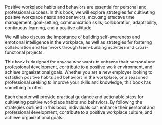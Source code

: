 
Positive workplace habits and behaviors are essential for personal and professional success. In this book, we will explore strategies for cultivating positive workplace habits and behaviors, including effective time management, goal-setting, communication skills, collaboration, adaptability, continuous learning, and a positive attitude.

We will also discuss the importance of building self-awareness and emotional intelligence in the workplace, as well as strategies for fostering collaboration and teamwork through team-building activities and cross-functional projects.

This book is designed for anyone who wants to enhance their personal and professional development, contribute to a positive work environment, and achieve organizational goals. Whether you are a new employee looking to establish positive habits and behaviors in the workplace, or a seasoned professional seeking to improve your skills and knowledge, this book has something to offer.

Each chapter will provide practical guidance and actionable steps for cultivating positive workplace habits and behaviors. By following the strategies outlined in this book, individuals can enhance their personal and professional development, contribute to a positive workplace culture, and achieve organizational goals.
